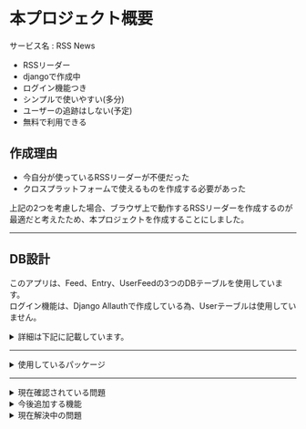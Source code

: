 # 本プロジェクト概要
サービス名 : RSS News<br>
- RSSリーダー
- djangoで作成中
- ログイン機能つき
- シンプルで使いやすい(多分)
- ユーザーの追跡はしない(予定)
- 無料で利用できる

## 作成理由
- 今自分が使っているRSSリーダーが不便だった
- クロスプラットフォームで使えるものを作成する必要があった

上記の2つを考慮した場合、ブラウザ上で動作するRSSリーダーを作成するのが最適だと考えたため、本プロジェクトを作成することにしました。

***
## DB設計
このアプリは、Feed、Entry、UserFeedの3つのDBテーブルを使用しています。<br>
ログイン機能は、Django Allauthで作成している為、Userテーブルは使用していません。<br>
<details><summary>詳細は下記に記載しています。</summary>

### Feedモデル
RSSフィードの情報を保存するためのモデルです。以下の属性が定義されています：
- `url`: フィードのURL。URLField型で、一意性が強制されます。
- `title`: フィードのタイトル。CharField型で、最大長は50文字です。
- `description`: フィードの説明。TextField型で、空白またはnull値が許可されます。

### Entryモデル
フィード内のエントリを表すモデルです。以下の属性が定義されています：
- `feed`: フィード。ForeignKey型で、Feedモデルと関連付けられます。
- `title`: エントリのタイトル。CharField型で、最大長は50文字です。
- `link`: エントリのリンク。URLField型です。
- `summary`: エントリの要約。TextField型です。
- `pub_date`: エントリの公開日時。DateTimeField型です。

### Subscriptionモデル
ユーザーが購読しているフィードを表すモデルです。以下の属性が定義されています：
- `user`: ユーザー。ForeignKey型で、django.contrib.auth.models.Userモデルと関連付けられます。
- `feed`: フィード。ForeignKey型で、Feedモデルと関連付けられます。

</details>

***

<details><summary>使用しているパッケージ</summary>

[Allauth](https://pypi.org/project/django-allauth/)<br>
[feedparser](https://pypi.org/project/feedparser/)<br>
[django-crispy-forms](https://pypi.org/project/django-crispy-forms/)<br>
[django-bootstrap5](https://pypi.org/project/django-bootstrap5/)<br>

リンク先は[PyPI](https://pypi.org/)のURLとなっています。
</details>

***

<details><summary>現在確認されている問題</summary>

- フィードが更新されない
- アカウントの削除ができない
- ログイン後にエラーが発生する
```
コンソールには以下のようなエラーが表示される
GET /feed_list/ HTTP/1.1" 500 176778
```
```
ブラウザでは以下のようなエラーが表示される
NoReverseMatch at /feed_list/
'reader' is not a registered namespace
```
</details>

<details><summary>今後追加する機能</summary>

> フィードを更新するボタンを追加する<br>
> > Feed_list.htmlにボタンを追加する<br>

> アカウントの削除機能を追加する<br>
> アカウントを削除するページを作成する<br>
</details>


<details><summary>現在解決中の問題</summary>

- フィードの更新されない
</details>
